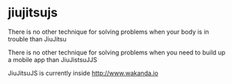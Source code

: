 # jiujitsujs

There is no other technique 
for solving problems
when your body is in trouble 
than JiuJitsu

There is no other technique 
for solving problems 
when you need 
to build up a mobile app
than JiuJistsuJJS

JiuJitsuJS is currently inside http://www.wakanda.io
